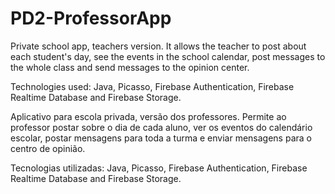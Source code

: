 # PD2-ProfessorApp
Private school app, teachers version. It allows the teacher to post about each student's day, see the events in the school calendar, post messages to the whole class and send messages to the opinion center. 

Technologies used: Java, Picasso, Firebase Authentication, Firebase Realtime Database and Firebase Storage. 


Aplicativo para escola privada, versão dos professores. Permite ao professor postar sobre o dia de cada aluno, ver os eventos do calendário escolar, postar mensagens para toda a turma e enviar mensagens para o centro de opinião. 

Tecnologias utilizadas: Java, Picasso, Firebase Authentication, Firebase Realtime Database and Firebase Storage. 
